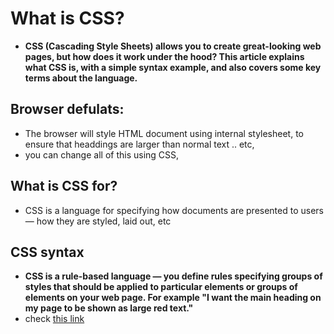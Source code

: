 # What is CSS? 
- **CSS (Cascading Style Sheets) allows you to create great-looking web pages, but how does it work under the hood? This article explains what CSS is, with a simple syntax example, and also covers some key terms about the language.**

## Browser defulats: 

- The browser will style HTML document using internal stylesheet, to ensure that headdings are larger than normal text .. etc,
- you can change all of this using CSS,

## What is CSS for?
-  CSS is a language for specifying how documents are presented to users — how they are styled, laid out, etc
## CSS syntax 
- **CSS is a rule-based language — you define rules specifying groups of styles that should be applied to particular elements or groups of elements on your web page. For example "I want the main heading on my page to be shown as large red text."**
- check [this link](https://developer.mozilla.org/en-US/docs/Learn/CSS/First_steps/What_is_CSS)